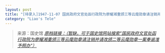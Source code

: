 ```yaml
---
layout: post
title: "[待录入]1947-11-07 国民政府文官处函行政院为廖耀湘重颁三等云麾勋章请注销并请改颁二等云麾勋章一案奉谕准予照办"
category: "Liao's Tele"
---
```



> 来源：国史馆 [*原档链接：（暂缺，可于国史馆网站搜索“国民政府文官处函行政院为廖耀湘重颁三等云麾勋章请注销并请改颁二等云麾勋章一案奉谕准予照办“）*]()
